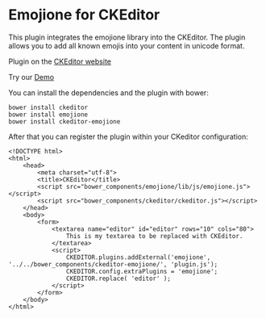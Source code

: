 # Emojione for CKEditor

This plugin integrates the emojione library into the CKEditor. The plugin allows you to add all known emojis into your content in unicode format.

Plugin on the [CKEditor website](http://ckeditor.com/addon/emojione)

Try our [Demo](http://ckeditor-emojione-demo.braune-digital.com)

You can install the dependencies and the plugin with bower:

```
bower install ckeditor
bower install emojione
bower install ckeditor-emojione
```

After that you can register the plugin within your CKeditor configuration:

```
<!DOCTYPE html>
<html>
    <head>
        <meta charset="utf-8">
        <title>CKEditor</title>
        <script src="bower_components/emojione/lib/js/emojione.js"></script>
        <script src="bower_components/ckeditor/ckeditor.js"></script>
    </head>
    <body>
        <form>
            <textarea name="editor" id="editor" rows="10" cols="80">
                This is my textarea to be replaced with CKEditor.
            </textarea>
            <script>
                CKEDITOR.plugins.addExternal('emojione', '../../bower_components/ckeditor-emojione/', 'plugin.js');
                CKEDITOR.config.extraPlugins = 'emojione';
                CKEDITOR.replace( 'editor' );
            </script>
        </form>
    </body>
</html>
```

